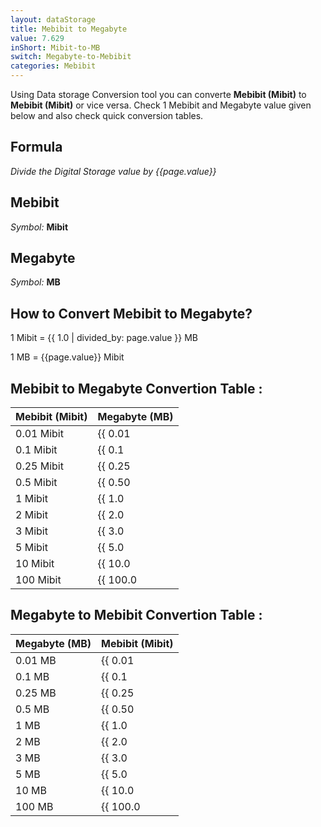 ```yaml
---
layout: dataStorage
title: Mebibit to Megabyte
value: 7.629
inShort: Mibit-to-MB
switch: Megabyte-to-Mebibit
categories: Mebibit
---
```


Using Data storage Conversion tool you can converte **Mebibit (Mibit)** to **Mebibit (Mibit)** or vice versa. Check 1 Mebibit and Megabyte value given below and also check quick conversion tables.

## Formula
*Divide the Digital Storage value by {{page.value}}*

## Mebibit
*Symbol:* **Mibit**

## Megabyte
*Symbol:* **MB**

## How to Convert Mebibit to Megabyte?

1 Mibit = {{ 1.0 | divided_by: page.value }} MB

1 MB = {{page.value}} Mibit


## Mebibit to Megabyte Convertion Table :

| Mebibit (Mibit) | Megabyte (MB) |
| ---- | ---- |
| 0.01 Mibit | {{ 0.01 | divided_by: page.value }} MB |
| 0.1 Mibit | {{ 0.1 | divided_by: page.value }} MB |
| 0.25 Mibit | {{ 0.25 | divided_by: page.value }} MB |
| 0.5 Mibit | {{ 0.50 | divided_by: page.value }} MB |
| 1 Mibit | {{ 1.0 | divided_by: page.value }} MB |
| 2 Mibit | {{ 2.0 | divided_by: page.value }} MB |
| 3 Mibit | {{ 3.0 | divided_by: page.value }} MB |
| 5 Mibit | {{ 5.0 | divided_by: page.value }} MB |
| 10 Mibit | {{ 10.0 | divided_by: page.value }} MB |
| 100 Mibit | {{ 100.0 | divided_by: page.value }} MB |

## Megabyte to Mebibit Convertion Table :

| Megabyte (MB) | Mebibit (Mibit) |
| ---- | ---- |
| 0.01 MB | {{ 0.01 | times: page.value }} Mibit |
| 0.1 MB | {{ 0.1 | times: page.value }} Mibit |
| 0.25 MB | {{ 0.25 | times: page.value }} Mibit |
| 0.5 MB | {{ 0.50 | times: page.value }} Mibit |
| 1 MB | {{ 1.0 | times: page.value }} Mibit |
| 2 MB | {{ 2.0 | times: page.value }} Mibit |
| 3 MB | {{ 3.0 | times: page.value }} Mibit |
| 5 MB | {{ 5.0 | times: page.value }} Mibit |
| 10 MB | {{ 10.0 | times: page.value }} Mibit |
| 100 MB | {{ 100.0 | times: page.value }} Mibit |


<script>
document.getElementById('selectInput')[7].selected = true
document.getElementById('selectOutput')[8].selected = true
</script>
